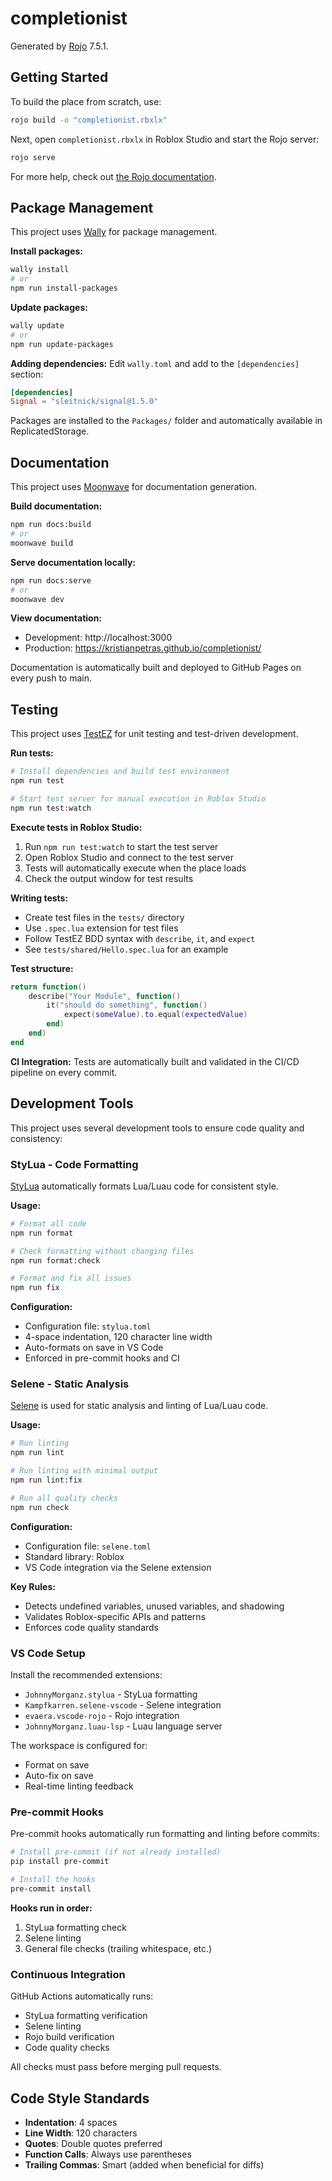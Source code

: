 # completionist
Generated by [Rojo](https://github.com/rojo-rbx/rojo) 7.5.1.

## Getting Started
To build the place from scratch, use:

```bash
rojo build -o "completionist.rbxlx"
```

Next, open `completionist.rbxlx` in Roblox Studio and start the Rojo server:

```bash
rojo serve
```

For more help, check out [the Rojo documentation](https://rojo.space/docs).

## Package Management

This project uses [Wally](https://wally.run/) for package management.

**Install packages:**
```bash
wally install
# or
npm run install-packages
```

**Update packages:**
```bash
wally update
# or  
npm run update-packages
```

**Adding dependencies:**
Edit `wally.toml` and add to the `[dependencies]` section:
```toml
[dependencies]
Signal = "sleitnick/signal@1.5.0"
```

Packages are installed to the `Packages/` folder and automatically available in ReplicatedStorage.

## Documentation

This project uses [Moonwave](https://moonwave.luau-lang.org/) for documentation generation.

**Build documentation:**
```bash
npm run docs:build
# or
moonwave build
```

**Serve documentation locally:**
```bash
npm run docs:serve
# or
moonwave dev
```

**View documentation:**
- Development: http://localhost:3000
- Production: https://kristianpetras.github.io/completionist/

Documentation is automatically built and deployed to GitHub Pages on every push to main.

## Testing

This project uses [TestEZ](https://github.com/Roblox/testez) for unit testing and test-driven development.

**Run tests:**
```bash
# Install dependencies and build test environment
npm run test

# Start test server for manual execution in Roblox Studio
npm run test:watch
```

**Execute tests in Roblox Studio:**
1. Run `npm run test:watch` to start the test server
2. Open Roblox Studio and connect to the test server
3. Tests will automatically execute when the place loads
4. Check the output window for test results

**Writing tests:**
- Create test files in the `tests/` directory
- Use `.spec.lua` extension for test files
- Follow TestEZ BDD syntax with `describe`, `it`, and `expect`
- See `tests/shared/Hello.spec.lua` for an example

**Test structure:**
```lua
return function()
    describe("Your Module", function()
        it("should do something", function()
            expect(someValue).to.equal(expectedValue)
        end)
    end)
end
```

**CI Integration:**
Tests are automatically built and validated in the CI/CD pipeline on every commit.

## Development Tools

This project uses several development tools to ensure code quality and consistency:

### StyLua - Code Formatting
[StyLua](https://github.com/JohnnyMorganz/StyLua) automatically formats Lua/Luau code for consistent style.

**Usage:**
```bash
# Format all code
npm run format

# Check formatting without changing files
npm run format:check

# Format and fix all issues
npm run fix
```

**Configuration:**
- Configuration file: `stylua.toml`
- 4-space indentation, 120 character line width
- Auto-formats on save in VS Code
- Enforced in pre-commit hooks and CI

### Selene - Static Analysis
[Selene](https://kampfkarren.github.io/selene/) is used for static analysis and linting of Lua/Luau code.

**Usage:**
```bash
# Run linting
npm run lint

# Run linting with minimal output
npm run lint:fix

# Run all quality checks
npm run check
```

**Configuration:**
- Configuration file: `selene.toml`
- Standard library: Roblox
- VS Code integration via the Selene extension

**Key Rules:**
- Detects undefined variables, unused variables, and shadowing
- Validates Roblox-specific APIs and patterns
- Enforces code quality standards

### VS Code Setup
Install the recommended extensions:
- `JohnnyMorganz.stylua` - StyLua formatting
- `Kampfkarren.selene-vscode` - Selene integration
- `evaera.vscode-rojo` - Rojo integration  
- `JohnnyMorganz.luau-lsp` - Luau language server

The workspace is configured for:
- Format on save
- Auto-fix on save
- Real-time linting feedback

### Pre-commit Hooks
Pre-commit hooks automatically run formatting and linting before commits:

```bash
# Install pre-commit (if not already installed)
pip install pre-commit

# Install the hooks
pre-commit install
```

**Hooks run in order:**
1. StyLua formatting check
2. Selene linting
3. General file checks (trailing whitespace, etc.)

### Continuous Integration
GitHub Actions automatically runs:
- StyLua formatting verification
- Selene linting
- Rojo build verification
- Code quality checks

All checks must pass before merging pull requests.

## Code Style Standards

- **Indentation**: 4 spaces
- **Line Width**: 120 characters
- **Quotes**: Double quotes preferred
- **Function Calls**: Always use parentheses
- **Trailing Commas**: Smart (added when beneficial for diffs)